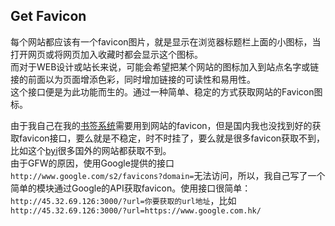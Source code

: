## Get Favicon
每个网站都应该有一个favicon图片，就是显示在浏览器标题栏上面的小图标，当打开网页或将网页加入收藏时都会显示这个图标。   
而对于WEB设计或站长来说，可能会希望把某个网站的图标加入到站点名字或链接的前面以为页面增添色彩，同时增加链接的可读性和易用性。   
这个接口便是为此功能而生的。通过一种简单、稳定的方式获取网站的Favicon图标。  

由于我自己在我的[书签系统](http://mybookmark.cn)需要用到网站的favicon，但是国内我也没找到好的获取favicon接口，要么就是不稳定，时不时挂了，要么就是很多favicon获取不到，比如这个[byi](https://api.byi.pw/favicon)很多国外的网站都获取不到。   
由于GFW的原因，使用Google提供的接口`http://www.google.com/s2/favicons?domain=`无法访问，所以，我自己写了一个简单的模块通过Google的API获取favicon。使用接口很简单：`http://45.32.69.126:3000/?url=你要获取的url地址`，比如`http://45.32.69.126:3000/?url=https://www.google.com.hk/`   
  

